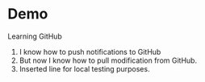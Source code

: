 # Demo

Learning GitHub
1. I know how to push notifications to GitHub
2. But now I know how to pull modification from GitHub.
3. Inserted line for local testing purposes.
